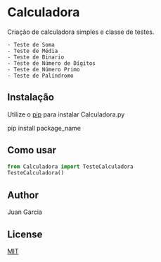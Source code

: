 # Calculadora

Criação de calculadora simples e classe de testes.

	- Teste de Soma
	- Teste de Média
	- Teste de Binario
	- Teste de Número de Dígitos
	- Teste de Número Primo
	- Teste de Palíndromo

## Instalação

Utilize o [pip](https://pip.pypa.io/en/stable/) para instalar Calculadora.py

pip install package_name


## Como usar
```python
from Calculadora import TesteCalculadora
TesteCalculadora()
```

## Author
Juan Garcia

## License
[MIT](https://choosealicense.com/licenses/mit/)